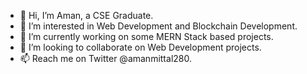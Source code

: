 - 👋 Hi, I’m Aman, a CSE Graduate. 
- 👀 I’m interested in Web Development and Blockchain Development.
- 🌱 I’m currently working on some MERN Stack based projects.
- 💞️ I’m looking to collaborate on Web Development projects.
- 📫 Reach me on Twitter @amanmittal280.

<!---
amanmitt/amanmitt is a ✨ special ✨ repository because its `README.md` (this file) appears on your GitHub profile.
You can click the Preview link to take a look at your changes.
--->
